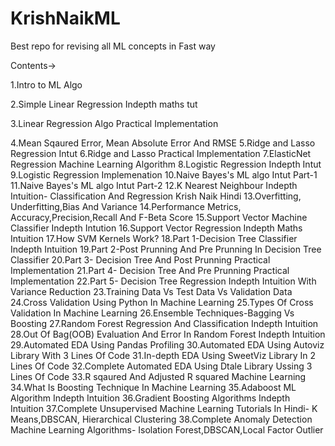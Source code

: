 # KrishNaikML 
Best repo for revising all ML concepts in Fast way

Contents->

1.Intro to ML Algo

2.Simple Linear Regression Indepth maths tut

3.Linear Regression Algo Practical Implementation

4.Mean Sqaured Error, Mean Absolute Error And RMSE 
5.Ridge and Lasso Regression Intut
6.Ridge and Lasso Practical Implementation
7.ElasticNet Regression Machine Learning Algorithm 
8.Logistic Regression Indepth Intut
9.Logistic Regression Implemenation
10.Naive Bayes's ML algo Intut Part-1
11.Naive Bayes's ML algo Intut Part-2
12.K Nearest Neighbour Indepth Intuition- Classification And Regression
Krish Naik Hindi
13.Overfitting, Underfitting,Bias And Variance 
14.Performance Metrics, Accuracy,Precision,Recall And F-Beta Score 
15.Support Vector Machine Classifier Indepth Intution 
16.Support Vector Regression Indepth Maths Intuition 
17.How SVM Kernels Work? 
18.Part 1-Decision Tree Classifier Indepth Intuition 
19.Part 2-Post Prunning And Pre Prunning In Decision Tree Classifier 
20.Part 3- Decision Tree And Post Prunning Practical Implementation 
21.Part 4- Decision Tree And Pre Prunning Practical Implementation
22.Part 5- Decision Tree Regression Indepth Intuition With Variance Reduction
23.Training Data Vs Test Data Vs Validation Data
24.Cross Validation Using Python In Machine Learning
25.Types Of Cross Validation In Machine Learning
26.Ensemble Techniques-Bagging Vs Boosting
27.Random Forest Regression And Classification Indepth Intuition 
28.Out Of Bag(OOB) Evaluation And Error In Random Forest Indepth Intuition 
29.Automated EDA Using Pandas Profiling
30.Automated EDA Using Autoviz Library With 3 Lines Of Code
31.In-depth EDA Using SweetViz Library In 2 Lines Of Code
32.Complete Automated EDA Using Dtale Library Ussing 3 Lines Of Code
33.R sqaured And Adjusted R squared Machine Learning 
34.What Is Boosting Technique In Machine Learning
35.Adaboost ML Algorithm Indepth Intuition
36.Gradient Boosting Algorithms Indepth Intuition
37.Complete Unsupervised Machine Learning Tutorials In Hindi- K Means,DBSCAN, Hierarchical Clustering
38.Complete Anomaly Detection Machine Learning Algorithms- Isolation Forest,DBSCAN,Local Factor Outlier










